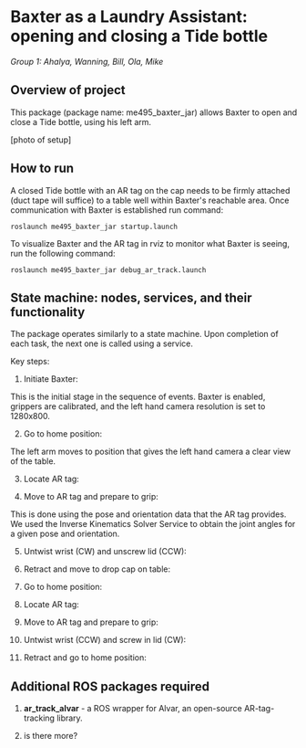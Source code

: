 # **Baxter as a Laundry Assistant:** opening and closing a Tide bottle
*Group 1: Ahalya, Wanning, Bill, Ola, Mike*


## Overview of project

This package (package name: me495_baxter_jar) allows Baxter to open and close a Tide bottle, using his left arm.

[photo of setup]

## How to run

A closed Tide bottle with an AR tag on the cap needs to be firmly attached (duct tape will suffice) to a table well within Baxter's reachable area. Once communication with Baxter is established run command:

`roslaunch me495_baxter_jar startup.launch`

To visualize Baxter and the AR tag in rviz to monitor what Baxter is seeing, run the following command:

`roslaunch me495_baxter_jar debug_ar_track.launch`

## State machine: nodes, services, and their functionality

The package operates similarly to a state machine. Upon completion of each task, the next one is called using a service.

Key steps:

1. Initiate Baxter:

This is the initial stage in the sequence of events. Baxter is enabled, grippers are calibrated, and the left hand camera resolution is set to 1280x800.

2. Go to home position:

The left arm moves to position that gives the left hand camera a clear view of the table. 

3. Locate AR tag:

4. Move to AR tag and prepare to grip: 

This is done using the pose and orientation data that the AR tag provides. We used the Inverse Kinematics Solver Service to obtain the joint angles for a given pose and orientation. 

5. Untwist wrist (CW) and unscrew lid (CCW):

6. Retract and move to drop cap on table:

7. Go to home position:

8. Locate AR tag:

9. Move to AR tag and prepare to grip:

10. Untwist wrist (CCW) and screw in lid (CW):

11. Retract and go to home position:


## Additional ROS packages required

1. **ar_track_alvar** - a ROS wrapper for Alvar, an open-source AR-tag-tracking library.

2. is there more?

